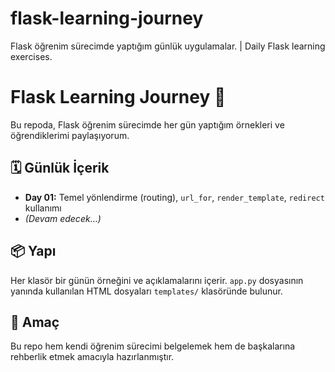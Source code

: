 # flask-learning-journey
Flask öğrenim sürecimde yaptığım günlük uygulamalar. | Daily Flask learning exercises.
# Flask Learning Journey 🚀

Bu repoda, Flask öğrenim sürecimde her gün yaptığım örnekleri ve öğrendiklerimi paylaşıyorum.

## 🗓️ Günlük İçerik

- **Day 01:** Temel yönlendirme (routing), `url_for`, `render_template`, `redirect` kullanımı
- _(Devam edecek...)_

## 📦 Yapı

Her klasör bir günün örneğini ve açıklamalarını içerir. `app.py` dosyasının yanında kullanılan HTML dosyaları `templates/` klasöründe bulunur.

## 🎯 Amaç

Bu repo hem kendi öğrenim sürecimi belgelemek hem de başkalarına rehberlik etmek amacıyla hazırlanmıştır.
